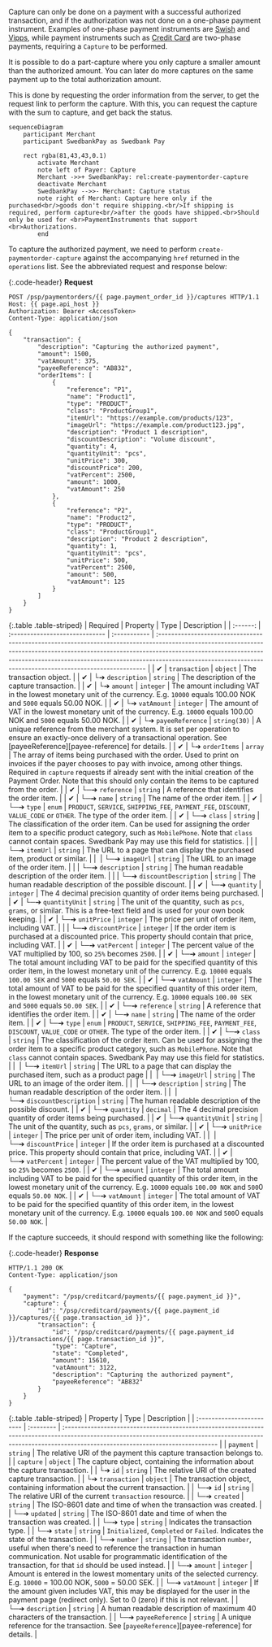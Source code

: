 Capture can only be done on a payment with a successful authorized transaction,
and if the authorization was not done on a one-phase payment instrument.
Examples of one-phase payment instruments are [Swish](/payments/swish/index.md)
and [Vipps](/payments/vipps/index.md), while payment instruments such as
[Credit Card](/payments/card/index.md) are two-phase payments, requiring
a `Capture` to be performed.

It is possible to do a part-capture where you only capture a smaller amount
than the authorized amount. You can later do more captures on the same payment
up to the total authorization amount.

This is done by requesting the order information from the server, to get the
request link to perform the capture. With this, you can request the capture
with the sum to capture, and get back the status.

```mermaid
sequenceDiagram
    participant Merchant
    participant SwedbankPay as Swedbank Pay

    rect rgba(81,43,43,0.1)
        activate Merchant
        note left of Payer: Capture
        Merchant ->>+ SwedbankPay: rel:create-paymentorder-capture
        deactivate Merchant
        SwedbankPay -->>- Merchant: Capture status
        note right of Merchant: Capture here only if the purchased<br/>goods don't require shipping.<br/>If shipping is required, perform capture<br/>after the goods have shipped.<br>Should only be used for <br>PaymentInstruments that support <br>Authorizations.
        end
```

To capture the authorized payment, we need to perform
`create-paymentorder-capture` against the accompanying `href` returned in the
`operations` list. See the abbreviated request and response below:

{:.code-header}
**Request**

```http
POST /psp/paymentorders/{{ page.payment_order_id }}/captures HTTP/1.1
Host: {{ page.api_host }}
Authorization: Bearer <AccessToken>
Content-Type: application/json

{
    "transaction": {
        "description": "Capturing the authorized payment",
        "amount": 1500,
        "vatAmount": 375,
        "payeeReference": "AB832",
        "orderItems": [
            {
                "reference": "P1",
                "name": "Product1",
                "type": "PRODUCT",
                "class": "ProductGroup1",
                "itemUrl": "https://example.com/products/123",
                "imageUrl": "https://example.com/product123.jpg",
                "description": "Product 1 description",
                "discountDescription": "Volume discount",
                "quantity": 4,
                "quantityUnit": "pcs",
                "unitPrice": 300,
                "discountPrice": 200,
                "vatPercent": 2500,
                "amount": 1000,
                "vatAmount": 250
            },
            {
                "reference": "P2",
                "name": "Product2",
                "type": "PRODUCT",
                "class": "ProductGroup1",
                "description": "Product 2 description",
                "quantity": 1,
                "quantityUnit": "pcs",
                "unitPrice": 500,
                "vatPercent": 2500,
                "amount": 500,
                "vatAmount": 125
            }
        ]
    }
}
```

{:.table .table-striped}
| Required | Property                       | Type         | Description                                                                                                                                                                                                                                                                                                           |
| :------: | :----------------------------- | :----------- | :-------------------------------------------------------------------------------------------------------------------------------------------------------------------------------------------------------------------------------------------------------------------------------------------------------------------- |
|  ✔︎︎︎︎︎  | `transaction`                  | `object`     | The transaction object.                                                                                                                                                                                                                                                                                               |
|  ✔︎︎︎︎︎  | └➔&nbsp;`description`          | `string`     | The description of the capture transaction.                                                                                                                                                                                                                                                                           |
|  ✔︎︎︎︎︎  | └➔&nbsp;`amount`               | `integer`    | The amount including VAT in the lowest monetary unit of the currency. E.g. `10000` equals 100.00 NOK and `5000` equals 50.00 NOK.                                                                                                                                                                                     |
|  ✔︎︎︎︎︎  | └➔&nbsp;`vatAmount`            | `integer`    | The amount of VAT in the lowest monetary unit of the currency. E.g. `10000` equals 100.00 NOK and `5000` equals 50.00 NOK.                                                                                                                                                                                            |
|  ✔︎︎︎︎︎  | └➔&nbsp;`payeeReference`       | `string(30)` | A unique reference from the merchant system. It is set per operation to ensure an exactly-once delivery of a transactional operation. See [payeeReference][payee-reference] for details.                                                                                                                              |
|  ✔︎︎︎︎︎  | └➔&nbsp;`orderItems`           | `array`      | The array of items being purchased with the order. Used to print on invoices if the payer chooses to pay with invoice, among other things. Required in `capture` requests if already sent with the initial creation of the Payment Order. Note that this should only contain the items to be captured from the order. |
|  ✔︎︎︎︎︎  | └─➔&nbsp;`reference`           | `string`     | A reference that identifies the order item.                                                                                                                                                                                                                                                                           |
|  ✔︎︎︎︎︎  | └─➔&nbsp;`name`                | `string`     | The name of the order item.                                                                                                                                                                                                                                                                                           |
|  ✔︎︎︎︎︎  | └─➔&nbsp;`type`                | `enum`       | `PRODUCT`, `SERVICE`, `SHIPPING_FEE`, `PAYMENT_FEE`, `DISCOUNT`, `VALUE_CODE` or `OTHER`. The type of the order item.                                                                                                                                                                                                 |
|  ✔︎︎︎︎︎  | └─➔&nbsp;`class`               | `string`     | The classification of the order item. Can be used for assigning the order item to a specific product category, such as `MobilePhone`. Note that `class` cannot contain spaces. Swedbank Pay may use this field for statistics.                                                                                        |
|          | └─➔&nbsp;`itemUrl`             | `string`     | The URL to a page that can display the purchased item, product or similar.                                                                                                                                                                                                                                            |
|   ︎︎︎    | └─➔&nbsp;`imageUrl`            | `string`     | The URL to an image of the order item.                                                                                                                                                                                                                                                                                |
|          | └─➔&nbsp;`description`         | `string`     | The human readable description of the order item.                                                                                                                                                                                                                                                                     |
|          | └─➔&nbsp;`discountDescription` | `string`     | The human readable description of the possible discount.                                                                                                                                                                                                                                                              |
|  ✔︎︎︎︎︎  | └─➔&nbsp;`quantity`            | `integer`    | The 4 decimal precision quantity of order items being purchased.                                                                                                                                                                                                                                                      |
|  ✔︎︎︎︎︎  | └─➔&nbsp;`quantityUnit`        | `string`     | The unit of the quantity, such as `pcs`, `grams`, or similar. This is a free-text field and is used for your own book keeping.                                                                                                                                                                                        |
|  ✔︎︎︎︎︎  | └─➔&nbsp;`unitPrice`           | `integer`    | The price per unit of order item, including VAT.                                                                                                                                                                                                                                                                      |
|          | └─➔&nbsp;`discountPrice`       | `integer`    | If the order item is purchased at a discounted price. This property should contain that price, including VAT.                                                                                                                                                                                                         |
|  ✔︎︎︎︎︎  | └─➔&nbsp;`vatPercent`          | `integer`    | The percent value of the VAT multiplied by 100, so `25%` becomes `2500`.                                                                                                                                                                                                                                              |
|  ✔︎︎︎︎︎  | └─➔&nbsp;`amount`              | `integer`    | The total amount including VAT to be paid for the specified quantity of this order item, in the lowest monetary unit of the currency. E.g. `10000` equals `100.00 SEK` and `5000` equals `50.00 SEK`.                                                                                                                 |
|  ✔︎︎︎︎︎  | └─➔&nbsp;`vatAmount`           | `integer`    | The total amount of VAT to be paid for the specified quantity of this order item, in the lowest monetary unit of the currency. E.g. `10000` equals `100.00 SEK` and `5000` equals `50.00 SEK`.                                                                                                                        |
|  ✔︎︎︎︎︎  | └─➔&nbsp;`reference`           | `string`     | A reference that identifies the order item.                                                                                                                                                                                                                                                                           |
|  ✔︎︎︎︎︎  | └─➔&nbsp;`name`                | `string`     | The name of the order item.                                                                                                                                                                                                                                                                                           |
|  ✔︎︎︎︎︎  | └─➔&nbsp;`type`                | `enum`       | `PRODUCT`, `SERVICE`, `SHIPPING_FEE`, `PAYMENT_FEE`, `DISCOUNT`, `VALUE_CODE` or `OTHER`. The type of the order item.                                                                                                                                                                                                 |
|  ✔︎︎︎︎︎  | └─➔&nbsp;`class`               | `string`     | The classification of the order item. Can be used for assigning the order item to a specific product category, such as `MobilePhone`. Note that `class` cannot contain spaces. Swedbank Pay may use this field for statistics.                                                                                        |
|   ︎︎︎    | └─➔&nbsp;`itemUrl`             | `string`     | The URL to a page that can display the purchased item, such as a product page                                                                                                                                                                                                                                         |
|   ︎︎︎    | └─➔&nbsp;`imageUrl`            | `string`     | The URL to an image of the order item.                                                                                                                                                                                                                                                                                |
|   ︎︎︎    | └─➔&nbsp;`description`         | `string`     | The human readable description of the order item.                                                                                                                                                                                                                                                                     |
|   ︎︎︎    | └─➔&nbsp;`discountDescription` | `string`     | The human readable description of the possible discount.                                                                                                                                                                                                                                                              |
|  ✔︎︎︎︎︎  | └─➔&nbsp;`quantity`            | `decimal`    | The 4 decimal precision quantity of order items being purchased.                                                                                                                                                                                                                                                      |
|  ✔︎︎︎︎︎  | └─➔&nbsp;`quantityUnit`        | `string`     | The unit of the quantity, such as `pcs`, `grams`, or similar.                                                                                                                                                                                                                                                         |
|  ✔︎︎︎︎︎  | └─➔&nbsp;`unitPrice`           | `integer`    | The price per unit of order item, including VAT.                                                                                                                                                                                                                                                                      |
|   ︎︎︎    | └─➔&nbsp;`discountPrice`       | `integer`    | If the order item is purchased at a discounted price. This property should contain that price, including VAT.                                                                                                                                                                                                         |
|  ✔︎︎︎︎︎  | └─➔&nbsp;`vatPercent`          | `integer`    | The percent value of the VAT multiplied by 100, so `25%` becomes `2500`.                                                                                                                                                                                                                                              |
|  ✔︎︎︎︎︎  | └─➔&nbsp;`amount`              | `integer`    | The total amount including VAT to be paid for the specified quantity of this order item, in the lowest monetary unit of the currency. E.g. `10000` equals `100.00 NOK` and `500`0 equals `50.00 NOK`.                                                                                                                 |
|  ✔︎︎︎︎︎  | └─➔&nbsp;`vatAmount`           | `integer`    | The total amount of VAT to be paid for the specified quantity of this order item, in the lowest monetary unit of the currency. E.g. `10000` equals `100.00 NOK` and `500`0 equals `50.00 NOK`.                                                                                                                        |

If the capture succeeds, it should respond with something like the following:

{:.code-header}
**Response**

```http
HTTP/1.1 200 OK
Content-Type: application/json

{
    "payment": "/psp/creditcard/payments/{{ page.payment_id }}",
    "capture": {
        "id": "/psp/creditcard/payments/{{ page.payment_id }}/captures/{{ page.transaction_id }}",
        "transaction": {
            "id": "/psp/creditcard/payments/{{ page.payment_id }}/transactions/{{ page.transaction_id }}",
            "type": "Capture",
            "state": "Completed",
            "amount": 15610,
            "vatAmount": 3122,
            "description": "Capturing the authorized payment",
            "payeeReference": "AB832"
        }
    }
}
```

{:.table .table-striped}
| Property                  | Type      | Description                                                                                                                                                                                                  |
| :------------------------ | :-------- | :----------------------------------------------------------------------------------------------------------------------------------------------------------------------------------------------------------- |
| `payment`                 | `string`  | The relative URI of the payment this capture transaction belongs to.                                                                                                                                         |
| `capture`                 | `object`  | The capture object, containing the information about the capture transaction.                                                                                                                                |
| └➔&nbsp;`id`              | `string`  | The relative URI of the created capture transaction.                                                                                                                                                         |
| └➔&nbsp;`transaction`     | `object`  | The transaction object, containing information about the current transaction.                                                                                                                                |
| └─➔&nbsp;`id`             | `string`  | The relative URI of the current `transaction` resource.                                                                                                                                                      |
| └─➔&nbsp;`created`        | `string`  | The ISO-8601 date and time of when the transaction was created.                                                                                                                                              |
| └─➔&nbsp;`updated`        | `string`  | The ISO-8601 date and time of when the transaction was created.                                                                                                                                              |
| └─➔&nbsp;`type`           | `string`  | Indicates the transaction type.                                                                                                                                                                              |
| └─➔&nbsp;`state`          | `string`  | `Initialized`, `Completed` or `Failed`. Indicates the state of the transaction.                                                                                                                              |
| └─➔&nbsp;`number`         | `string`  | The transaction `number`, useful when there's need to reference the transaction in human communication. Not usable for programmatic identification of the transaction, for that `id` should be used instead. |
| └─➔&nbsp;`amount`         | `integer` | Amount is entered in the lowest momentary units of the selected currency. E.g. `10000` = 100.00 NOK, `5000` = 50.00 SEK.                                                                                     |
| └─➔&nbsp;`vatAmount`      | `integer` | If the amount given includes VAT, this may be displayed for the user in the payment page (redirect only). Set to 0 (zero) if this is not relevant.                                                           |
| └─➔&nbsp;`description`    | `string`  | A human readable description of maximum 40 characters of the transaction.                                                                                                                                    |
| └─➔&nbsp;`payeeReference` | `string`  | A unique reference for the transaction. See [`payeeReference`][payee-reference] for details.                                                                                                                 |
